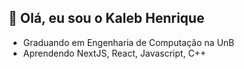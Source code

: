 ## 👋 Olá, eu sou o Kaleb Henrique

- Graduando em Engenharia de Computação na UnB
- Aprendendo NextJS, React, Javascript, C++
